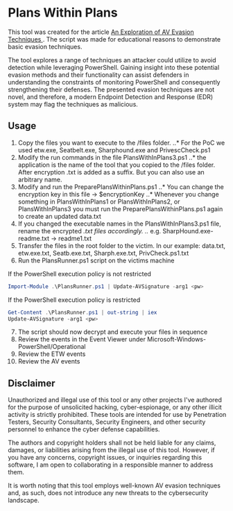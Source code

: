 # Plans Within Plans
This tool was created for the article [An Exploration of AV Evasion Techniques ](https://www.scip.ch/en/?labs.20230413). The script was made for educational reasons to demonstrate basic evasion techniques.

The tool explores a range of techniques an attacker could utilize to avoid detection while leveraging PowerShell. Gaining insight into these potential evasion methods and their functionality can assist defenders in understanding the constraints of monitoring PowerShell and consequently strengthening their defenses. The presented evasion techniques are not novel, and therefore, a modern Endpoint Detection and Response (EDR) system may flag the techniques as malicious.

## Usage
1. Copy the files you want to execute to the /files folder. 
..* For the PoC we used etw.exe, Seatbelt.exe, Sharphound.exe and PrivescCheck.ps1
2. Modify the run commands in the file PlansWithInPlans3.ps1
..* the application is the name of the tool that you copied to the /files folder. After encryption .txt is added as a suffix. But you can also use an arbitrary name.
3. Modify and run the PreparePlansWithinPlans.ps1
..* You can change the encryption key in this file -> $encryptionKey
..* Whenever you change something in PlansWithInPlans1 or PlansWithInPlans2, or PlansWithInPlans3 you must run the PreparePlansWithinPlans.ps1 again to create an updated data.txt
4. If you changed the executable names in the PlansWithInPlans3.ps1 file, rename the encrypted *.txt files accordingly.
..* e.g. SharpHound.exe-readme.txt -> readme1.txt
5. Transfer the files in the root folder to the victim. In our example: data.txt, etw.exe.txt, Seatb.exe.txt, Sharph.exe.txt, PrivCheck.ps1.txt
6. Run the PlansRunner.ps1 script on the victims machine

If the PowerShell execution policy is not restricted 
```Powershell
Import-Module .\PlansRunner.ps1 | Update-AVSignature -arg1 <pw>
```

If the PowerShell execution policy is restricted
```Powershell
Get-Content .\PlansRunner.ps1 | out-string | iex
Update-AVSignature -arg1 <pw>
```
7. The script should now decrypt and execute your files in sequence
8. Review the events in the Event Viewer under Microsoft-Windows-PowerShell/Operational
9. Review the ETW events
10. Review the AV events

## Disclaimer
Unauthorized and illegal use of this tool or any other projects I've authored for the purpose of unsolicited hacking, cyber-espionage, or any other illicit activity is strictly prohibited. These tools are intended for use by Penetration Testers, Security Consultants, Security Engineers, and other security personnel to enhance the cyber defense capabilities.

The authors and copyright holders shall not be held liable for any claims, damages, or liabilities arising from the illegal use of this tool. However, if you have any concerns, copyright issues, or inquiries regarding this software, I am open to collaborating in a responsible manner to address them.

It is worth noting that this tool employs well-known AV evasion techniques and, as such, does not introduce any new threats to the cybersecurity landscape.

